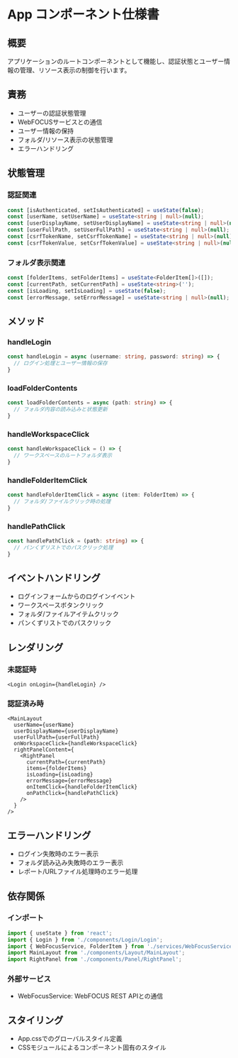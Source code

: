 # App コンポーネント仕様書

## 概要

アプリケーションのルートコンポーネントとして機能し、認証状態とユーザー情報の管理、リソース表示の制御を行います。

## 責務

- ユーザーの認証状態管理
- WebFOCUSサービスとの通信
- ユーザー情報の保持
- フォルダ/リソース表示の状態管理
- エラーハンドリング

## 状態管理

### 認証関連
```typescript
const [isAuthenticated, setIsAuthenticated] = useState(false);
const [userName, setUserName] = useState<string | null>(null);
const [userDisplayName, setUserDisplayName] = useState<string | null>(null);
const [userFullPath, setUserFullPath] = useState<string | null>(null);
const [csrfTokenName, setCsrfTokenName] = useState<string | null>(null);
const [csrfTokenValue, setCsrfTokenValue] = useState<string | null>(null);
```

### フォルダ表示関連
```typescript
const [folderItems, setFolderItems] = useState<FolderItem[]>([]);
const [currentPath, setCurrentPath] = useState<string>('');
const [isLoading, setIsLoading] = useState(false);
const [errorMessage, setErrorMessage] = useState<string | null>(null);
```

## メソッド

### handleLogin
```typescript
const handleLogin = async (username: string, password: string) => {
  // ログイン処理とユーザー情報の保存
}
```

### loadFolderContents
```typescript
const loadFolderContents = async (path: string) => {
  // フォルダ内容の読み込みと状態更新
}
```

### handleWorkspaceClick
```typescript
const handleWorkspaceClick = () => {
  // ワークスペースのルートフォルダ表示
}
```

### handleFolderItemClick
```typescript
const handleFolderItemClick = async (item: FolderItem) => {
  // フォルダ/ファイルクリック時の処理
}
```

### handlePathClick
```typescript
const handlePathClick = (path: string) => {
  // パンくずリストでのパスクリック処理
}
```

## イベントハンドリング

- ログインフォームからのログインイベント
- ワークスペースボタンクリック
- フォルダ/ファイルアイテムクリック
- パンくずリストでのパスクリック

## レンダリング

### 未認証時
```tsx
<Login onLogin={handleLogin} />
```

### 認証済み時
```tsx
<MainLayout
  userName={userName}
  userDisplayName={userDisplayName}
  userFullPath={userFullPath}
  onWorkspaceClick={handleWorkspaceClick}
  rightPanelContent={
    <RightPanel
      currentPath={currentPath}
      items={folderItems}
      isLoading={isLoading}
      errorMessage={errorMessage}
      onItemClick={handleFolderItemClick}
      onPathClick={handlePathClick}
    />
  }
/>
```

## エラーハンドリング

- ログイン失敗時のエラー表示
- フォルダ読み込み失敗時のエラー表示
- レポート/URLファイル処理時のエラー処理

## 依存関係

### インポート
```typescript
import { useState } from 'react';
import { Login } from './components/Login/Login';
import { WebFocusService, FolderItem } from './services/WebFocusService';
import MainLayout from './components/Layout/MainLayout';
import RightPanel from './components/Panel/RightPanel';
```

### 外部サービス
- WebFocusService: WebFOCUS REST APIとの通信

## スタイリング
- App.cssでのグローバルスタイル定義
- CSSモジュールによるコンポーネント固有のスタイル